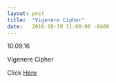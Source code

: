 ```yaml
---
layout: post
title:  "Vigenere Cipher"
date:   2016-10-19 11:00:00 -0400
---
```



10.09.16

Vigenere Cipher

Click [Here](https://vigenerecipher.herokuapp.com/vigenere.html)
